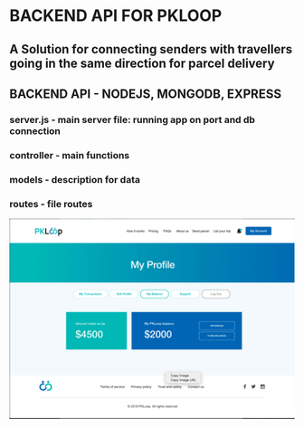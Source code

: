 # BACKEND API FOR PKLOOP

## A Solution for connecting senders with travellers going in the same direction for parcel delivery

## BACKEND API - NODEJS, MONGODB, EXPRESS

### server.js - main server file: running app on port and db connection

### controller - main functions

### models - description for data

### routes - file routes

![Image](utils/image/home.png)

